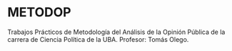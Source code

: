 # METODOP
Trabajos Prácticos de Metodología del Análisis de la Opinión Pública de la carrera de Ciencia Política de la UBA. Profesor: Tomás Olego.
